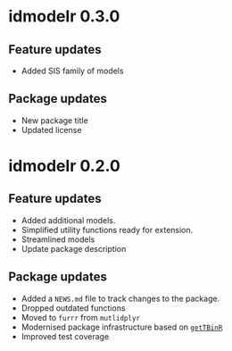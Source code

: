 # idmodelr 0.3.0


## Feature updates

* Added SIS family of models

## Package updates

* New package title
* Updated license


# idmodelr 0.2.0


## Feature updates

* Added additional models.
* Simplified utility functions ready for extension.
* Streamlined models
* Update package description

## Package updates

* Added a `NEWS.md` file to track changes to the package.
* Dropped outdated functions
* Moved to `furrr` from `mutlidplyr`
* Modernised package infrastructure based on [`getTBinR`](https://github.com/seabbs/getTBinR)
* Improved test coverage

